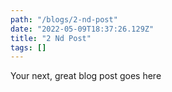```yaml
---
path: "/blogs/2-nd-post"
date: "2022-05-09T18:37:26.129Z"
title: "2 Nd Post"
tags: []
---
```


Your next, great blog post goes here
